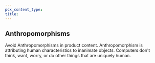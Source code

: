 ```yaml
---
pcx_content_type:
title:
---
```


## Anthropomorphisms

Avoid Anthropomorphisms in product content. Anthropomorphism is attributing human characteristics to inanimate objects. Computers don't think, want, worry, or do other things that are uniquely human.
